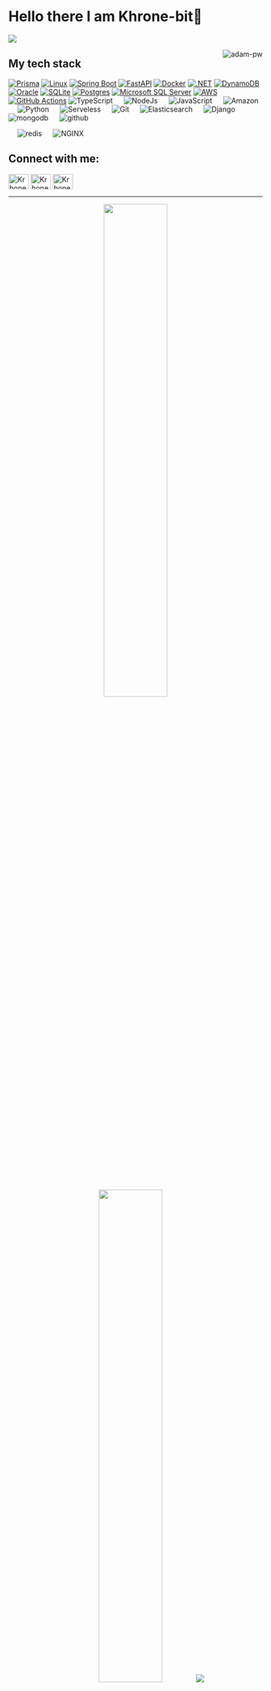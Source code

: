 # Hello there I am Khrone-bit👋

![](https://github.com/halfrost/halfrost/blob/master/icons/header_.png)

<p><img align="right" src="https://github.com/Adam-pw/Adam-pw/blob/main/animation_500_kxa883sd.gif" alt="adam-pw" /></p>

## My tech stack

<p align="left">

[![Prisma](https://img.shields.io/badge/Prisma-2D3748?logo=prisma&logoColor=white)](#)
[![Linux](https://img.shields.io/badge/Linux-FCC624?logo=linux&logoColor=black)](#)
[![Spring Boot](https://img.shields.io/badge/Spring%20Boot-6DB33F?logo=springboot&logoColor=fff)](#)
[![FastAPI](https://img.shields.io/badge/FastAPI-009485.svg?logo=fastapi&logoColor=white)](#)
[![Docker](https://img.shields.io/badge/Docker-2496ED?logo=docker&logoColor=fff)](#)
[![.NET](https://img.shields.io/badge/.NET-512BD4?logo=dotnet&logoColor=fff)](#)
[![DynamoDB](https://img.shields.io/badge/DynamoDB-4053D6?logo=amazondynamodb&logoColor=fff)](#)
[![Oracle](https://custom-icon-badges.demolab.com/badge/Oracle-F80000?logo=oracle&logoColor=fff)](#)
[![SQLite](https://img.shields.io/badge/SQLite-%2307405e.svg?logo=sqlite&logoColor=white)](#)
[![Postgres](https://img.shields.io/badge/Postgres-%23316192.svg?logo=postgresql&logoColor=white)](#)
[![Microsoft SQL Server](https://custom-icon-badges.demolab.com/badge/Microsoft%20SQL%20Server-CC2927?logo=mssqlserver-white&logoColor=white)](#)
[![AWS](https://img.shields.io/badge/AWS-%23FF9900.svg?logo=amazon-web-services&logoColor=white)](#)
[![GitHub Actions](https://img.shields.io/badge/GitHub_Actions-2088FF?logo=github-actions&logoColor=white)](#)
<a>
<img alt="TypeScript" src="https://img.shields.io/badge/-TypeScript-blue?logo=Typescript&logoColor=black">
</a>
&emsp;
<a>
<img alt="NodeJs" src="https://img.shields.io/badge/-NodeJS-green?logo=node.js&Color=white">
</a>
&emsp;
<a>
<img alt="JavaScript" src="https://img.shields.io/badge/JavaScript%20-%23F7DF1E.svg?logo=javascript&logoColor=black">
</a>
&emsp;
<a>
<img alt="Amazon" src="https://img.shields.io/badge/-Amazon-grey?logo=Amazon&logoColor=white">
</a>
&emsp;
<a>
<img alt="Python" src="https://img.shields.io/badge/Python%20-%2314354C.svg?logo=python&logoColor=white">
</a>
&emsp;
<a>
<img alt="Serveless" src="https://img.shields.io/badge/-Serverless-orange?logo=serverless&logoColor=white"/>
</a>
&emsp;
<a>
<img alt="Git" src="https://img.shields.io/badge/-git-red?logo=git&logoColor=white"/>
</a>
&emsp;
<a>
<img alt="Elasticsearch" src="https://img.shields.io/badge/-ElasticSearch-brightgreen?logo=elasticsearch&logoColor=white">
</a>
&emsp;
<a>
<img alt="Django" src="https://img.shields.io/badge/-Django-green?logo=django&Color=white">
</a>
&emsp;
<a>
<img alt="mongodb" src="https://img.shields.io/badge/-mongoDb-green?logo=mongodb&logoColor=white">
</a>
&emsp;
<a>
<img alt="github" src="https://img.shields.io/badge/-GitHub-black?logo=github&logoColor=white">
</a>
&emsp;

   <!-- <a>
    <img alt="tensorflow" src="https://img.shields.io/badge/-tensorflow-orange?logo=tensorflow&logoColor=white">
  </a> -->

&emsp;
<a>
<img alt="redis" src="https://img.shields.io/badge/-redis-red?logo=redis&logoColor=white"/>
</a>
&emsp;
<a>
<img alt="NGINX" src="https://img.shields.io/badge/-NGINX-yellow?logo=nginx&logoColor=white"/>
</a>

</p>

## Connect with me:

<p align="left">
  <a href="https://www.linkedin.com/in/alvaro-huanca-perez-936634144/" target="blank"><img align="center"
      src="https://raw.githubusercontent.com/rahuldkjain/github-profile-readme-generator/master/src/images/icons/Social/linked-in-alt.svg"
      alt="Krhone-bit" height="30" width="40" /></a>
  <a href="mailto:huanca.perez.avaro@gmail.com" target="blank"><img align="center"
      src="https://user-images.githubusercontent.com/5141132/50740364-7ea80880-1217-11e9-8faf-2348e31beedd.png"
      alt="Krhone-bit" height="30" width="40" /></a>
  <a href="https://codeforces.com/profile/ridler" target="blank"><img align="center"
      src="https://raw.githubusercontent.com/rahuldkjain/github-profile-readme-generator/master/src/images/icons/Social/codeforces.svg"
      alt="Krhone-bit" height="30" width="40" /></a>
  <!-- <a href="https://www.upwork.com/freelancers/~01b76da506f37dac94" target="blank"><img align="center"
      src="https://upload.wikimedia.org/wikipedia/commons/d/d2/Upwork-logo.svg"
      alt="Krhone-bit" height="30" width="auto" /></a> -->
</p>

---

<p align="center">
  <img height="50%" width="auto" src ="https://github-readme-stats.vercel.app/api?username=Krhone-bit&show_icons=true&count_private=true&theme=darcula&hide_border=true&hide=issues,contribs&bg_color=00000000">
  <img height="50%" width="auto" src ="https://github-readme-stats.vercel.app/api/top-langs/?username=Krhone-bit&layout=compact&hide_border=true&theme=darcula&bg_color=00000000&langs_count=6&hide=jupyter%20notebook,tex,css,php">
  <img src ="https://github-readme-streak-stats.herokuapp.com?user=aveek-saha&theme=darcula&hide_border=true&background=FFFFFF00">
  <br>
  <br>
 </p>
